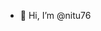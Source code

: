 - 👋 Hi, I’m @nitu76
<!---
nitu76/nitu76 is a ✨ special ✨ repository because its `README.md` (this file) appears on your GitHub profile.
You can click the Preview link to take a look at your changes.
--->
